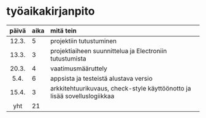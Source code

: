 # työaikakirjanpito

| päivä | aika | mitä tein  |
| :----:|:-----| :-----|
| 12.3. | 5    | projektiin tutustuminen |
| 13.3. | 3    | projektiaiheen suunnittelua ja Electroniin tutustumista |
| 20.3. | 4    | vaatimusmääruttely |
| 5.4.  | 6    | appsista ja testeistä alustava versio |
| 15.4. | 3    | arkkitehtuurikuvaus, check-style käyttöönotto ja lisää sovelluslogiikkaa |
| yht   | 21   | | 
